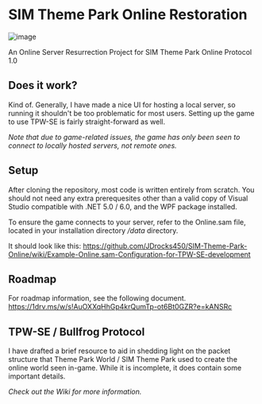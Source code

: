 # SIM Theme Park Online Restoration

![image](https://user-images.githubusercontent.com/16988651/183787176-372a4f0e-1925-432e-b8d3-a335eab18c33.png)

An Online Server Resurrection Project for SIM Theme Park Online Protocol 1.0

## Does it work?
Kind of. Generally, I have made a nice UI for hosting a local server, so running it shouldn't be too problematic for most users. 
Setting up the game to use TPW-SE is fairly straight-forward as well. 

*Note that due to game-related issues, the game has only been seen to connect to locally hosted servers, not remote ones.*

## Setup
After cloning the repository, most code is written entirely from scratch. You should not need any extra prerequesites other than a
valid copy of Visual Studio compatible with .NET 5.0 / 6.0, and the WPF package installed.

To ensure the game connects to your server, refer to the Online.sam file, located in your installation directory */data* directory.

It should look like this: https://github.com/JDrocks450/SIM-Theme-Park-Online/wiki/Example-Online.sam-Configuration-for-TPW-SE-development

## Roadmap
For roadmap information, see the following document.
https://1drv.ms/w/s!AuOXXqHhGp4krQumTp-ot6Bt0GZR?e=kANSRc

## TPW-SE / Bullfrog Protocol
I have drafted a brief resource to aid in shedding light on the packet structure that Theme Park World / SIM Theme Park used to create the 
online world seen in-game. While it is incomplete, it does contain some important details.

*Check out the Wiki for more information.*
